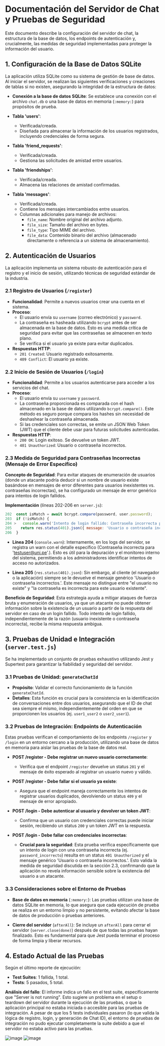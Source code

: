 # Documentación del Servidor de Chat y Pruebas de Seguridad

Este documento describe la configuración del servidor de chat, la estructura de la base de datos, los endpoints de autenticación y, crucialmente, las medidas de seguridad implementadas para proteger la información del usuario.

## 1. Configuración de la Base de Datos SQLite

La aplicación utiliza SQLite como su sistema de gestión de base de datos. Al iniciar el servidor, se realizan las siguientes verificaciones y creaciones de tablas si no existen, asegurando la integridad de la estructura de datos:

- **Conexión a la base de datos SQLite**: Se establece una conexión con el archivo `chat.db` o una base de datos en memoria (`:memory:`) para propósitos de prueba.

- **Tabla 'users'**: 
  - Verificada/creada.
  - Diseñada para almacenar la información de los usuarios registrados, incluyendo credenciales de forma segura.

- **Tabla 'friend_requests'**: 
  - Verificada/creada.
  - Gestiona las solicitudes de amistad entre usuarios.

- **Tabla 'friendships'**: 
  - Verificada/creada.
  - Almacena las relaciones de amistad confirmadas.

- **Tabla 'messages'**: 
  - Verificada/creada.
  - Contiene los mensajes intercambiados entre usuarios.
  - Columnas adicionales para manejo de archivos: 
    - `file_name`: Nombre original del archivo adjunto.
    - `file_size`: Tamaño del archivo en bytes.
    - `file_type`: Tipo MIME del archivo.
    - `file_data`: Contenido binario del archivo (almacenado directamente o referencia a un sistema de almacenamiento).

## 2. Autenticación de Usuarios

La aplicación implementa un sistema robusto de autenticación para el registro y el inicio de sesión, utilizando técnicas de seguridad estándar de la industria.

### 2.1 Registro de Usuarios (`/register`)

- **Funcionalidad**: Permite a nuevos usuarios crear una cuenta en el sistema.
- **Proceso**: 
  - El usuario envía su `username` (correo electrónico) y `password`.
  - La contraseña es hasheada utilizando `bcrypt` antes de ser almacenada en la base de datos. Esto es una medida crítica de seguridad para evitar que las contraseñas se almacenen en texto plano.
  - Se verifica si el usuario ya existe para evitar duplicados.
- **Respuestas HTTP**: 
  - `201 Created`: Usuario registrado exitosamente.
  - `409 Conflict`: El usuario ya existe.

### 2.2 Inicio de Sesión de Usuarios (`/login`)

- **Funcionalidad**: Permite a los usuarios autenticarse para acceder a los servicios del chat.
- **Proceso**: 
  - El usuario envía su `username` y `password`.
  - La contraseña proporcionada es comparada con el hash almacenado en la base de datos utilizando `bcrypt.compare()`. Este método es seguro porque compara los hashes sin necesidad de deshashear la contraseña almacenada.
  - Si las credenciales son correctas, se emite un JSON Web Token (JWT) que el cliente debe usar para futuras solicitudes autenticadas.
- **Respuestas HTTP**: 
  - `200 OK`: Login exitoso. Se devuelve un token JWT.
  - `401 Unauthorized`: Usuario o contraseña incorrectos.

### 2.3 Medida de Seguridad para Contraseñas Incorrectas (Mensaje de Error Específico)

**Concepto de Seguridad**: Para evitar ataques de enumeración de usuarios (donde un atacante podría deducir si un nombre de usuario existe basándose en mensajes de error diferentes para usuarios inexistentes vs. contraseñas incorrectas), se ha configurado un mensaje de error genérico para intentos de login fallidos.

**Implementación** (líneas 202-206 en `server.js`):

```javascript
202  const isMatch = await bcrypt.compare(password, user.password);
203  if (!isMatch) {
204 >   console.warn('Intento de login fallido: Contraseña incorrecta para \'testuser@uni.pe\'.');
205    return res.status(401).json({ message: 'Usuario o contraseña incorrectos.' });
206  }
```

- **Línea 204** (`console.warn`): Internamente, en los logs del servidor, se registra un warn con el detalle específico (Contraseña incorrecta para 'testuser@uni.pe'.). Esto es útil para la depuración y el monitoreo interno del sistema, permitiendo a los administradores identificar intentos de acceso no autorizados.

- **Línea 205** (`res.status(401).json`): Sin embargo, al cliente (el navegador o la aplicación) siempre se le devuelve el mensaje genérico 'Usuario o contraseña incorrectos.'. Este mensaje no distingue entre "el usuario no existe" y "la contraseña es incorrecta para este usuario existente".

**Beneficio de Seguridad**: Esta estrategia ayuda a mitigar ataques de fuerza bruta y enumeración de usuarios, ya que un atacante no puede obtener información sobre la existencia de un usuario a partir de la respuesta del servidor en caso de un login fallido. Todo intento de login fallido, independientemente de la razón (usuario inexistente o contraseña incorrecta), recibe la misma respuesta ambigua.

## 3. Pruebas de Unidad e Integración (`server.test.js`)

Se ha implementado un conjunto de pruebas exhaustivo utilizando Jest y Supertest para garantizar la fiabilidad y seguridad del servidor.

### 3.1 Pruebas de Unidad: `generateChatId`

- **Propósito**: Validar el correcto funcionamiento de la función `generateChatId`.
- **Detalles**: Esta función es crucial para la consistencia en la identificación de conversaciones entre dos usuarios, asegurando que el ID de chat sea siempre el mismo, independientemente del orden en que se proporcionen los usuarios (ej. `user1_user2` o `user2_user1`).

### 3.2 Pruebas de Integración: Endpoints de Autenticación

Estas pruebas verifican el comportamiento de los endpoints `/register` y `/login` en un entorno cercano a la producción, utilizando una base de datos en memoria para aislar las pruebas de la base de datos real.

- **POST /register - Debe registrar un nuevo usuario correctamente**: 
  - Verifica que el endpoint `/register` devuelve un status `201` y el mensaje de éxito esperado al registrar un usuario nuevo y válido.

- **POST /register - Debe fallar si el usuario ya existe**: 
  - Asegura que el endpoint maneja correctamente los intentos de registrar usuarios duplicados, devolviendo un status `409` y el mensaje de error apropiado.

- **POST /login - Debe autenticar al usuario y devolver un token JWT**: 
  - Confirma que un usuario con credenciales correctas puede iniciar sesión, recibiendo un status `200` y un token JWT en la respuesta.

- **POST /login - Debe fallar con credenciales incorrectas**: 
  - **Crucial para la seguridad**: Esta prueba verifica específicamente que un intento de login con una contraseña incorrecta (ej. `password_incorrecto`) resulta en un status `401 Unauthorized` y el mensaje genérico 'Usuario o contraseña incorrectos.'. Esto valida la medida de seguridad discutida en la sección 2.3, confirmando que la aplicación no revela información sensible sobre la existencia del usuario a un atacante.

### 3.3 Consideraciones sobre el Entorno de Pruebas

- **Base de datos en memoria** (`:memory:`): Las pruebas utilizan una base de datos SQLite en memoria, lo que asegura que cada ejecución de prueba se realiza en un entorno limpio y no persistente, evitando afectar la base de datos de producción o pruebas anteriores.

- **Cierre del servidor** (`afterAll`): Se incluye un `afterAll` para cerrar el servidor (`server.close(done)`) después de que todas las pruebas hayan finalizado. Esto es fundamental para que Jest pueda terminar el proceso de forma limpia y liberar recursos.

## 4. Estado Actual de las Pruebas

Según el último reporte de ejecución:

- **Test Suites**: 1 fallida, 1 total.
- **Tests**: 5 pasados, 5 total.

**Análisis del fallo**: El informe indica un fallo en el test suite, específicamente que "Server is not running". Esto sugiere un problema en el setup o teardown del servidor durante la ejecución de las pruebas, o que la aplicación principal no estaba iniciada o accesible para las pruebas de integración. A pesar de que los 5 tests individuales pasaron (lo que valida la lógica de registro, login, y generación de Chat ID), el entorno de pruebas de integración no pudo ejecutar completamente la suite debido a que el servidor no estaba activo para las pruebas.

![image](https://github.com/user-attachments/assets/ba546029-f007-4118-a714-35a1b346dc91)
![image](https://github.com/user-attachments/assets/da4ca9cf-3c45-4b07-99d8-7510fda35b52)

